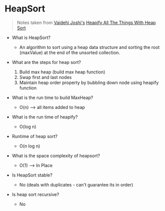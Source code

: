 # HeapSort

> Notes taken from [Vaidehi Joshi's](https://medium.com/@vaidehijoshi) [Heapify All The Things With Heap Sort](https://medium.com/basecs/heapify-all-the-things-with-heap-sort-55ee1c93af82)

* What is HeapSort?
  * An algorithm to sort using a heap data structure and sorting the root (maxValue) at the end of the unsorted collection.

* What are the steps for heap sort?
  1. Build max heap (build max heap function)
  2. Swap first and last nodes
  3. Maintain heap order property by bubbling down node using heapify function

* What is the run time to build MaxHeap?
  * O(n) --> all items added to heap

* What is the run time of heapify?
  * O(log n)

* Runtime of heap sort?
  * O(n log n)

* What is the space complexity of heapsort?
  * O(1) --> In Place

* Is HeapSort stable?
  * No (deals with duplicates - can't guarantee its in order)

* Is heap sort recursive?
  * No
